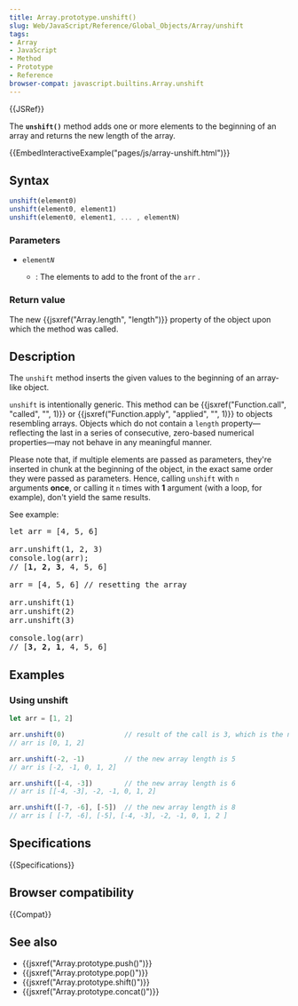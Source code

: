 ```yaml
---
title: Array.prototype.unshift()
slug: Web/JavaScript/Reference/Global_Objects/Array/unshift
tags:
- Array
- JavaScript
- Method
- Prototype
- Reference
browser-compat: javascript.builtins.Array.unshift
---
```

{{JSRef}}

The **`unshift()`** method adds one or more elements to the beginning of an
array and returns the new length of the array.

{{EmbedInteractiveExample("pages/js/array-unshift.html")}}

## Syntax

```js
unshift(element0)
unshift(element0, element1)
unshift(element0, element1, ... , elementN)
```

### Parameters

- <code>element<em>N</em></code>

  - : The elements to add to the front of the `arr` .

### Return value

The new {{jsxref("Array.length", "length")}} property of the object
upon which the method was called.

## Description

The `unshift` method inserts the given values to the beginning of an array-like
object.

`unshift` is intentionally generic. This method can be
{{jsxref("Function.call", "called", "", 1)}} or
{{jsxref("Function.apply", "applied",
  "", 1)}} to objects
resembling arrays. Objects which do not contain a `length` property—reflecting
the last in a series of consecutive, zero-based numerical properties—may not
behave in any meaningful manner.

Please note that, if multiple elements are passed as parameters, they're
inserted in chunk at the beginning of the object, in the exact same order they
were passed as parameters. Hence, calling `unshift` with `n` arguments **once**,
or calling it `n` times with **1** argument (with a loop, for example), don't
yield the same results.

See example:

<pre class="brush: js">let arr = [4, 5, 6]

arr.unshift(1, 2, 3)
console.log(arr);
// [<strong>1, 2, 3</strong>, 4, 5, 6]

arr = [4, 5, 6] // resetting the array

arr.unshift(1)
arr.unshift(2)
arr.unshift(3)

console.log(arr)
// [<strong>3, 2, 1</strong>, 4, 5, 6]
</pre>

## Examples

### Using unshift

```js
let arr = [1, 2]

arr.unshift(0)               // result of the call is 3, which is the new array length
// arr is [0, 1, 2]

arr.unshift(-2, -1)          // the new array length is 5
// arr is [-2, -1, 0, 1, 2]

arr.unshift([-4, -3])        // the new array length is 6
// arr is [[-4, -3], -2, -1, 0, 1, 2]

arr.unshift([-7, -6], [-5])  // the new array length is 8
// arr is [ [-7, -6], [-5], [-4, -3], -2, -1, 0, 1, 2 ]
```

## Specifications

{{Specifications}}

## Browser compatibility

{{Compat}}

## See also

- {{jsxref("Array.prototype.push()")}}
- {{jsxref("Array.prototype.pop()")}}
- {{jsxref("Array.prototype.shift()")}}
- {{jsxref("Array.prototype.concat()")}}
